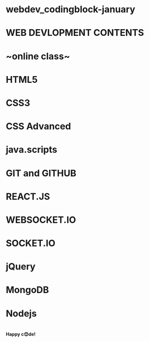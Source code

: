 # webdev_codingblock-january
# WEB DEVLOPMENT CONTENTS

# ~online class~
# HTML5
# CSS3
# CSS Advanced
# java.scripts
# GIT and GITHUB
# REACT.JS 
# WEBSOCKET.IO
# SOCKET.IO
# jQuery
# MongoDB
# Nodejs
# 


**Happy c😊de!**
